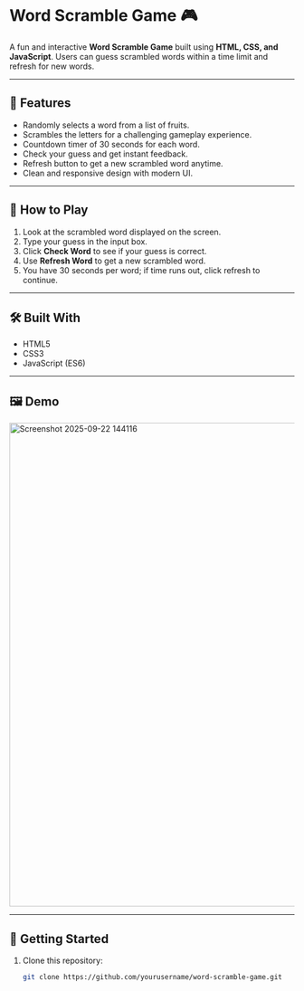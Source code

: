 # Word Scramble Game 🎮

A fun and interactive **Word Scramble Game** built using **HTML, CSS, and JavaScript**. 
Users can guess scrambled words within a time limit and refresh for new words.  

---

## 📝 Features

- Randomly selects a word from a list of fruits.
- Scrambles the letters for a challenging gameplay experience.
- Countdown timer of 30 seconds for each word.
- Check your guess and get instant feedback.
- Refresh button to get a new scrambled word anytime.
- Clean and responsive design with modern UI.

---

## 🎯 How to Play

1. Look at the scrambled word displayed on the screen.
2. Type your guess in the input box.
3. Click **Check Word** to see if your guess is correct.
4. Use **Refresh Word** to get a new scrambled word.
5. You have 30 seconds per word; if time runs out, click refresh to continue.

---

## 🛠️ Built With

- HTML5
- CSS3
- JavaScript (ES6)

---

## 🖼️ Demo

<img width="1442" height="855" alt="Screenshot 2025-09-22 144116" src="https://github.com/user-attachments/assets/0f8ab384-6537-4c59-a674-95b38cd1b19c" />


---

## 🚀 Getting Started

1. Clone this repository:
   ```bash
   git clone https://github.com/yourusername/word-scramble-game.git
